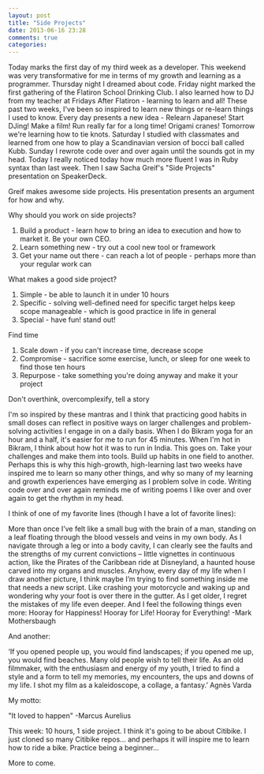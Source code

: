 ```yaml
---
layout: post
title: "Side Projects"
date: 2013-06-16 23:28
comments: true
categories: 
---
```


Today marks the first day of my third week as a developer. This weekend was very transformative for me in terms of my growth and learning as a programmer. Thursday night I dreamed about code. Friday night marked the first gathering of the Flatiron School Drinking Club. I also learned how to DJ from my teacher at Fridays After Flatiron - learning to learn and all! These past two weeks, I've been so inspired to learn new things or re-learn things I used to know. Every day presents a new idea - Relearn Japanese! Start DJing! Make a film! Run really far for a long time! Origami cranes! Tomorrow we're learning how to tie knots. Saturday I studied with classmates and learned from one how to play a Scandinavian version of bocci ball called Kubb. Sunday I rewrote code over and over again until the sounds got in my head. Today I really noticed today how much more fluent I was in Ruby syntax than last week. Then I saw Sacha Greif's "Side Projects" presentation on SpeakerDeck. 

Greif makes awesome side projects. His presentation presents an argument for how and why.

Why should you work on side projects? 

1) Build a product - learn how to bring an idea to execution and how to market it. Be your own CEO.
2) Learn something new - try out a cool new tool or framework 
3) Get your name out there - can reach a lot of people - perhaps more than your regular work can

What makes a good side project?

1) Simple - be able to launch it in under 10 hours
2) Specific - solving well-defined need for specific target helps keep scope manageable - which is good practice in life in general
3) Special - have fun! stand out!

Find time

1) Scale down - if you can't increase time, decrease scope
2) Compromise - sacrifice some exercise, lunch, or sleep for one week to find those ten hours
3) Repurpose - take something you're doing anyway and make it your project

Don't overthink, overcomplexify, tell a story

I'm so inspired by these mantras and I think that practicing good habits in small doses can reflect in positive ways on larger challenges and problem-solving activities I engage in on a daily basis. When I do Bikram yoga for an hour and a half, it's easier for me to run for 45 minutes. When I'm hot in Bikram, I think about how hot it was to run in India. This goes on. Take your challenges and make them into tools. Build up habits in one field to another. Perhaps this is why this high-growth, high-learning last two weeks have inspired me to learn so many other things, and why so many of my learning and growth experiences have emerging as I problem solve in code. Writing code over and over again reminds me of writing poems I like over and over again to get the rhythm in my head. 

I think of one of my favorite lines (though I have a lot of favorite lines):

More than once I’ve felt like a small bug with the brain of a man, standing on a leaf floating through the blood vessels and veins in my own body. As I navigate through a leg or into a body cavity, I can clearly see the faults and the strengths of my current convictions – little vignettes in continuous action, like the Pirates of the Caribbean ride at Disneyland, a haunted house carved into my organs and muscles. Anyhow, every day of my life when I draw another picture, I think maybe I’m trying to find something inside me that needs a new script. Like crashing your motorcycle and waking up and wondering why your foot is over there in the gutter. As I get older, I regret the mistakes of my life even deeper. And I feel the following things even more: Hooray for Happiness! Hooray for Life! Hooray for Everything!
-Mark Mothersbaugh

And another:

‘If you opened people up, you would find landscapes; if you opened me up, you would find beaches. Many old people wish to tell their life. As an old filmmaker, with the enthusiasm and energy of my youth, I tried to find a style and a form to tell my memories, my encounters, the ups and downs of my life. I shot my film as a kaleidoscope, a collage, a fantasy.’ Agnès Varda

My motto: 

"It loved to happen" -Marcus Aurelius

This week:
10 hours, 1 side project. I think it's going to be about Citibike. I just cloned so many Citibike repos... and perhaps it will inspire me to learn how to ride a bike. Practice being a beginner...

More to come.
